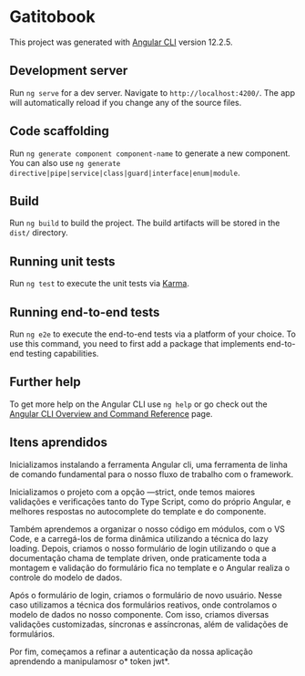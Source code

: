 # Gatitobook

This project was generated with [Angular CLI](https://github.com/angular/angular-cli) version 12.2.5.

## Development server

Run `ng serve` for a dev server. Navigate to `http://localhost:4200/`. The app will automatically reload if you change any of the source files.

## Code scaffolding

Run `ng generate component component-name` to generate a new component. You can also use `ng generate directive|pipe|service|class|guard|interface|enum|module`.

## Build

Run `ng build` to build the project. The build artifacts will be stored in the `dist/` directory.

## Running unit tests

Run `ng test` to execute the unit tests via [Karma](https://karma-runner.github.io).

## Running end-to-end tests

Run `ng e2e` to execute the end-to-end tests via a platform of your choice. To use this command, you need to first add a package that implements end-to-end testing capabilities.

## Further help

To get more help on the Angular CLI use `ng help` or go check out the [Angular CLI Overview and Command Reference](https://angular.io/cli) page.


## Itens aprendidos

Inicializamos instalando a ferramenta Angular cli, uma ferramenta de linha de comando fundamental para o nosso fluxo de trabalho com o framework.

Inicializamos o projeto com a opção —strict, onde temos maiores validações e verificações tanto do Type Script, como do próprio Angular, e melhores respostas no autocomplete do template e do componente.

Também aprendemos a organizar o nosso código em módulos, com o VS Code, e a carregá-los de forma dinâmica utilizando a técnica do lazy loading. Depois, criamos o nosso formulário de login utilizando o que a documentação chama de template driven, onde praticamente toda a montagem e validação do formulário fica no template e o Angular realiza o controle do modelo de dados.

Após o formulário de login, criamos o formulário de novo usuário. Nesse caso utilizamos a técnica dos formulários reativos, onde controlamos o modelo de dados no nosso componente. Com isso, criamos diversas validações customizadas, síncronas e assíncronas, além de validações de formulários.

Por fim, começamos a refinar a autenticação da nossa aplicação aprendendo a manipulamosr o* token jwt*. 
